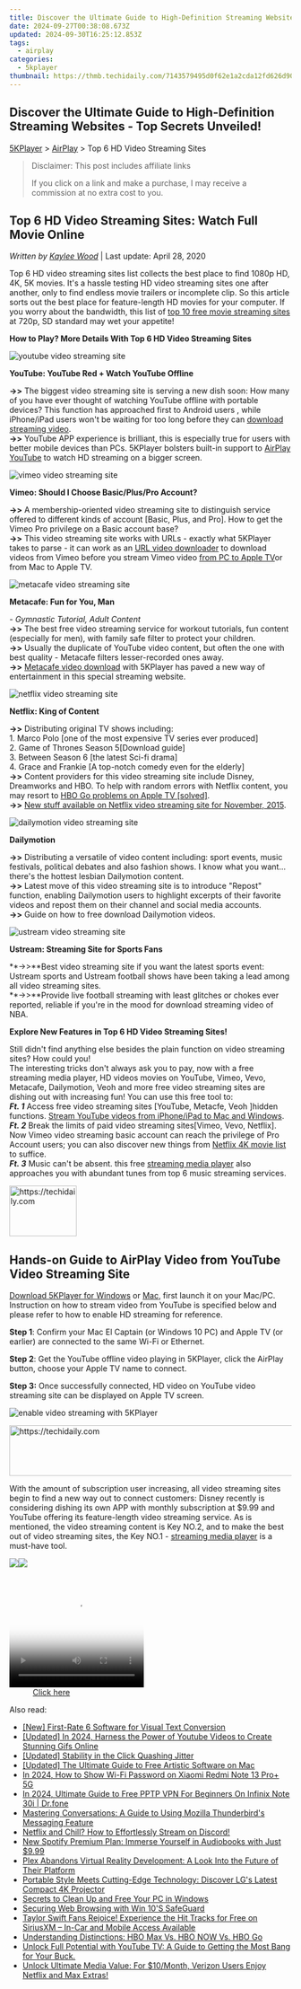 ```yaml
---
title: Discover the Ultimate Guide to High-Definition Streaming Websites - Top Secrets Unveiled!
date: 2024-09-27T00:38:08.673Z
updated: 2024-09-30T16:25:12.853Z
tags:
  - airplay
categories:
  - 5kplayer
thumbnail: https://thmb.techidaily.com/7143579495d0f62e1a2cda12fd626d9036d87a576b32c356f772aa95549b6f82.jpg
---
```


## Discover the Ultimate Guide to High-Definition Streaming Websites - Top Secrets Unveiled!

[5KPlayer](https://tools.techidaily.com/5kplayer/products/) \> [AirPlay](https://tools.techidaily.com/5kplayer/airplay/) \> Top 6 HD Video Streaming Sites

>  Disclaimer: This post includes affiliate links
>
>  If you click on a link and make a purchase, I may receive a commission at no extra cost to you.
>

## Top 6 HD Video Streaming Sites: Watch Full Movie Online

 _Written by [Kaylee Wood](https://www.quora.com/profile/Amanda-Hu-21)_ | Last update: April 28, 2020

Top 6 HD video streaming sites list collects the best place to find 1080p HD, 4K, 5K movies. It's a hassle testing HD video streaming sites one after another, only to find endless movie trailers or incomplete clip. So this article sorts out the best place for feature-length HD movies for your computer. If you worry about the bandwidth, this list of [top 10 free movie streaming sites](https://tools.techidaily.com/5kplayer/airplay/) at 720p, SD standard may wet your appetite! 

**How to Play? More Details With Top 6 HD Video Streaming Sites**

![youtube video streaming site](https://www.5kplayer.com/airplay/img/5k-youtube-yxt-102303.jpg)

**YouTube: YouTube Red + Watch YouTube Offline** 

**\->>** The biggest video streaming site is serving a new dish soon: How many of you have ever thought of watching YouTube offline with portable devices? This function has approached first to Android users , while iPhone/iPad users won't be waiting for too long before they can [download streaming video](https://tools.techidaily.com/5kplayer/youtube-download/).   
**\->>** YouTube APP experience is brilliant, this is especially true for users with better mobile devices than PCs. 5KPlayer bolsters built-in support to [AirPlay YouTube](https://tools.techidaily.com/5kplayer/airplay/) to watch HD streaming on a bigger screen. 

![vimeo video streaming site](https://www.5kplayer.com/airplay/img/5k-vimeo-yxt-102302.jpg)

**Vimeo: Should I Choose Basic/Plus/Pro Account?** 

**\->>** A membership-oriented video streaming site to distinguish service offered to different kinds of account \[Basic, Plus, and Pro\]. How to get the Vimeo Pro privilege on a Basic account base?  
**\->>** This video streaming site works with URLs - exactly what 5KPlayer takes to parse - it can work as an [URL video downloader](https://tools.techidaily.com/5kplayer/youtube-download/) to download videos from Vimeo before you stream Vimeo video [from PC to Apple TV](https://tools.techidaily.com/5kplayer/airplay/)or from Mac to Apple TV.

![metacafe video streaming site](https://www.5kplayer.com/airplay/img/5k-metacafe-yxt-102301.jpg)

**Metacafe: Fun for You, Man**

_\- Gymnastic Tutorial, Adult Content_  
**\->>** The best free video streaming service for workout tutorials, fun content (especially for men), with family safe filter to protect your children.   
**\->>** Usually the duplicate of YouTube video content, but often the one with best quality - Metacafe filters lesser-recorded ones away.  
**\->>** [Metacafe video download](https://tools.techidaily.com/5kplayer/youtube-download/) with 5KPlayer has paved a new way of entertainment in this special streaming website.

![netflix video streaming site](https://www.5kplayer.com/airplay/img/5k-netflix-yxt-102301.jpg) 

**Netflix: King of Content**

**\->>** Distributing original TV shows including:   
 1\. Marco Polo \[one of the most expensive TV series ever produced\]  
 2\. Game of Thrones Season 5\[Download guide\]  
 3\. Between Season 6 \[the latest Sci-fi drama\]  
 4\. Grace and Frankie \[A top-notch comedy even for the elderly\]  
**\->>** Content providers for this video streaming site include Disney, Dreamworks and HBO. To help with random errors with Netflix content, you may resort to [HBO Go problems on Apple TV \[solved\]](https://tools.techidaily.com/5kplayer/airplay/).  
**\->>** [New stuff available on Netflix video streaming site for November, 2015](http://www.pastemagazine.com/articles/2015/10/new-november-movies-and-tv-streaming-on-netflix.html).

![dailymotion video streaming site](https://www.5kplayer.com/airplay/img/5k-dailymotion-yxt-102306.jpg) 

**Dailymotion**

**\->>** Distributing a versatile of video content including: sport events, music festivals, political debates and also fashion shows. I know what you want... there's the hottest lesbian Dailymotion content.  
**\->>** Latest move of this video streaming site is to introduce "Repost" function, enabling Dailymotion users to highlight excerpts of their favorite videos and repost them on their channel and social media accounts.  
 **\->>** Guide on how to free download Dailymotion videos. 

![ustream video streaming site](https://www.5kplayer.com/airplay/img/5k-ustream-yxt-102301.jpg) 

**Ustream: Streaming Site for Sports Fans**

**\->>**Best video streaming site if you want the latest sports event: Ustream sports and Ustream football shows have been taking a lead among all video streaming sites.  
**\->>**Provide live football streaming with least glitches or chokes ever reported, reliable if you're in the mood for download streaming video of NBA.

**Explore New Features in Top 6 HD Video Streaming Sites!**

Still didn't find anything else besides the plain function on video streaming sites? How could you!  
 The interesting tricks don't always ask you to pay, now with a free streaming media player, HD videos movies on YouTube, Vimeo, Vevo, Metacafe, Dailymotion, Veoh and more free video streaming sites are dishing out with increasing fun! You can use this free tool to:  
_**Ft. 1**_ Access free video streaming sites \[YouTube, Metacfe, Veoh \]hidden functions. [Stream YouTube videos from iPhone/iPad to Mac and Windows](https://tools.techidaily.com/5kplayer/airplay/).  
_**Ft. 2**_ Break the limits of paid video streaming sites\[Vimeo, Vevo, Netflix\]. Now Vimeo video streaming basic account can reach the privilege of Pro Account users; you can also discover new things from [Netflix 4K movie list](https://tools.techidaily.com/5kplayer/airplay/) to suffice.  
_**Ft. 3**_ Music can't be absent. this free [streaming media player](https://tools.techidaily.com/5kplayer/video-music-player/) also approaches you with abundant tunes from top 6 music streaming services.

<!-- affiliate ads begin -->
<a href="https://aligracehair.sjv.io/c/5597632/2135393/19272" target="_top" id="2135393">
  <img src="//a.impactradius-go.com/display-ad/19272-2135393" border="0" alt="https://techidaily.com" width="120" height="90"/>
</a>
<img height="0" width="0" src="https://aligracehair.sjv.io/i/5597632/2135393/19272" style="position:absolute;visibility:hidden;" border="0" />
<!-- affiliate ads end -->

## Hands-on Guide to AirPlay Video from YouTube Video Streaming Site

[Download 5KPlayer for Windows](https://tools.techidaily.com/5kplayer/products/) or [Mac](https://tools.techidaily.com/5kplayer/products/), first launch it on your Mac/PC. Instruction on how to stream video from YouTube is specified below and please refer to how to enable HD streaming for reference.

**Step 1**: Confirm your Mac El Captain (or Windows 10 PC) and Apple TV (or earlier) are connected to the same Wi-Fi or Ethernet.

**Step 2**: Get the YouTube offline video playing in 5KPlayer, click the AirPlay button, choose your Apple TV name to connect.

**Step 3:** Once successfully connected, HD video on YouTube video streaming site can be displayed on Apple TV screen.

![enable video streaming with 5KPlayer](https://www.5kplayer.com/airplay/img/5kplayer-airplay-on-windows-8-zjy-0304002.jpg) 

<!-- affiliate ads begin -->
<a href="https://unicoeye.pxf.io/c/5597632/2134496/18498" target="_top" id="2134496">
  <img src="//a.impactradius-go.com/display-ad/18498-2134496" border="0" alt="https://techidaily.com" width="728" height="90"/>
</a>
<img height="0" width="0" src="https://unicoeye.pxf.io/i/5597632/2134496/18498" style="position:absolute;visibility:hidden;" border="0" />
<!-- affiliate ads end -->

With the amount of subscription user increasing, all video streaming sites begin to find a new way out to connect customers: Disney recently is considering dishing its own APP with monthly subscription at $9.99 and YouTube offering its feature-length video streaming service. As is mentioned, the video streaming content is Key NO.2, and to make the best out of video streaming sites, the Key NO.1 - [streaming media player](https://tools.techidaily.com/5kplayer/airplay/) is a must-have tool.

[![](https://www.5kplayer.com/airplay/../button/freedownwhitewin.png)](https://tools.techidaily.com/5kplayer/products/)[![](https://www.5kplayer.com/airplay/../button/freedownbackmac.png)](https://tools.techidaily.com/5kplayer/products/)

<!-- affiliate ads begin -->
<span id="1912746">
					<video width="240" height="200" style="cursor:pointer"
           poster="//a.impactradius-go.com/display-clicktoplayimage/1912746.png"
           onclick="if(!this.playClicked){this.play();this.setAttribute('controls',true);this.playClicked=true;}">
	   <source src="//a.impactradius-go.com/display-ad/20231-1912746">
	   <img src="//a.impactradius-go.com/display-clicktoplayimage/1912746.png" style="border: none; height: 100%; width: 100%; object-fit: contain">
	</video>
	<div style="width:150px;text-align:center"><a href="javascript:window.open(decodeURIComponent('https%3A%2F%2Fmindmanager.sjv.io%2Fc%2F5597632%2F1912746%2F20231'), '_blank');void(0);">Click here</a></div>
</span>
<img height="0" width="0" src="https://imp.pxf.io/i/5597632/1912746/20231" style="position:absolute;visibility:hidden;" border="0" />
<!-- affiliate ads end -->

<ins class="adsbygoogle"
     style="display:block"
     data-ad-format="autorelaxed"
     data-ad-client="ca-pub-7571918770474297"
     data-ad-slot="1223367746"></ins>

<ins class="adsbygoogle"
     style="display:block"
     data-ad-client="ca-pub-7571918770474297"
     data-ad-slot="8358498916"
     data-ad-format="auto"
     data-full-width-responsive="true"></ins>

<span class="atpl-alsoreadstyle">Also read:</span>
<div><ul>
<li><a href="https://some-knowledge.techidaily.com/new-first-rate-6-software-for-visual-text-conversion/"><u>[New] First-Rate 6 Software for Visual Text Conversion</u></a></li>
<li><a href="https://youtube-data.techidaily.com/ed-in-2024-harness-the-power-of-youtube-videos-to-create-stunning-gifs-online/"><u>[Updated] In 2024, Harness the Power of Youtube Videos to Create Stunning Gifs Online</u></a></li>
<li><a href="https://fox-blue.techidaily.com/updated-stability-in-the-click-quashing-jitter/"><u>[Updated] Stability in the Click Quashing Jitter</u></a></li>
<li><a href="https://fox-cloud.techidaily.com/updated-the-ultimate-guide-to-free-artistic-software-on-mac/"><u>[Updated] The Ultimate Guide to Free Artistic Software on Mac</u></a></li>
<li><a href="https://unlock-android.techidaily.com/in-2024-how-to-show-wi-fi-password-on-xiaomi-redmi-note-13-proplus-5g-by-drfone-android/"><u>In 2024, How to Show Wi-Fi Password on Xiaomi Redmi Note 13 Pro+ 5G</u></a></li>
<li><a href="https://phone-solutions.techidaily.com/in-2024-ultimate-guide-to-free-pptp-vpn-for-beginners-on-infinix-note-30i-drfone-by-drfone-virtual-android/"><u>In 2024, Ultimate Guide to Free PPTP VPN For Beginners On Infinix Note 30i | Dr.fone</u></a></li>
<li><a href="https://tech-recovery.techidaily.com/mastering-conversations-a-guide-to-using-mozilla-thunderbirds-messaging-feature/"><u>Mastering Conversations: A Guide to Using Mozilla Thunderbird's Messaging Feature</u></a></li>
<li><a href="https://media-tips.techidaily.com/netflix-and-chill-how-to-effortlessly-stream-on-discord/"><u>Netflix and Chill? How to Effortlessly Stream on Discord!</u></a></li>
<li><a href="https://media-tips.techidaily.com/new-spotify-premium-plan-immerse-yourself-in-audiobooks-with-just-999/"><u>New Spotify Premium Plan: Immerse Yourself in Audiobooks with Just $9.99</u></a></li>
<li><a href="https://media-tips.techidaily.com/plex-abandons-virtual-reality-development-a-look-into-the-future-of-their-platform/"><u>Plex Abandons Virtual Reality Development: A Look Into the Future of Their Platform</u></a></li>
<li><a href="https://media-tips.techidaily.com/portable-style-meets-cutting-edge-technology-discover-lgs-latest-compact-4k-projector/"><u>Portable Style Meets Cutting-Edge Technology: Discover LG's Latest Compact 4K Projector</u></a></li>
<li><a href="https://win11-tips.techidaily.com/secrets-to-clean-up-and-free-your-pc-in-windows/"><u>Secrets to Clean Up and Free Your PC in Windows</u></a></li>
<li><a href="https://win11-tips.techidaily.com/securing-web-browsing-with-win-10s-safeguard/"><u>Securing Web Browsing with Win 10'S SafeGuard</u></a></li>
<li><a href="https://media-tips.techidaily.com/taylor-swift-fans-rejoice-experience-the-hit-tracks-for-free-on-siriusxm-in-car-and-mobile-access-available/"><u>Taylor Swift Fans Rejoice! Experience the Hit Tracks for Free on SiriusXM – In-Car and Mobile Access Available</u></a></li>
<li><a href="https://media-tips.techidaily.com/understanding-distinctions-hbo-max-vs-hbo-now-vs-hbo-go/"><u>Understanding Distinctions: HBO Max Vs. HBO NOW Vs. HBO Go</u></a></li>
<li><a href="https://media-tips.techidaily.com/unlock-full-potential-with-youtube-tv-a-guide-to-getting-the-most-bang-for-your-buck/"><u>Unlock Full Potential with YouTube TV: A Guide to Getting the Most Bang for Your Buck.</u></a></li>
<li><a href="https://media-tips.techidaily.com/unlock-ultimate-media-value-for-10month-verizon-users-enjoy-netflix-and-max-extras/"><u>Unlock Ultimate Media Value: For $10/Month, Verizon Users Enjoy Netflix and Max Extras!</u></a></li>
</ul></div>

